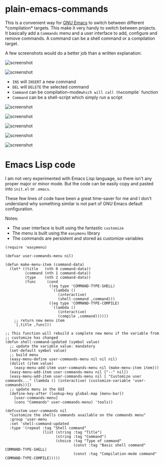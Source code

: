 # plain-emacs-commands
This is a convenient way for [GNU Emacs](https://www.gnu.org/software/emacs/) to
switch between different \*compilation\* targets. This make it very handy to
switch between projects. It basically add a `Commands` menu and a user interface
to add, configure and remove commands. A command can be a shell command or a
compilation target.

A few screenshots would do a better job than a written explanation:

![screenshot](docs/images/01-emacs-startup.png)

![screenshot](docs/images/02-empty-window.png)

- `INS` will `INSERT` a new command
- `DEL` will `DELETE` the selected command
- `Command` can be compilation-mode` which will call the `compile` function
- `Command` can be a shell-script which simply run a script

![screenshot](docs/images/03-configuration.png)

![screenshot](docs/images/04-configuration-save.png)

![screenshot](docs/images/05-menu.png)

![screenshot](docs/images/06-build.png)

![screenshot](docs/images/07-successful-build.png)

# Emacs Lisp code

I am not very experimented with Emacs Lisp language, so there isn't any proper
major or minor mode. But the code can be easily copy and pasted into `init.el`
or `.emacs`.

These few lines of code have been a great time-saver for me and I don't
understand why something similar is not part of GNU Emacs default configuration.

Notes:
- The user interface is built using the fantastic `customize`
- The menu is built using the `easymenu` library
- The commands are persistent and stored as customize variables

```
(require 'easymenu)

(defvar user-commands-menu nil)

(defun make-menu-item (command-data)
  (let* ((title   (nth 0 command-data))
         (command (nth 1 command-data))
         (type    (nth 2 command-data))
         (func     (cond
                    ((eq type 'COMMAND-TYPE-SHELL)
                     `(lambda ()
                        (interactive)
                        (shell-command ,command)))
                    ((eq type 'COMMAND-TYPE-COMPILE)
                     `(lambda ()
                        (interactive)
                        (compile ,command))))))
    ;; return new menu item
    `[,title ,func]))

;; This function will rebuild a complete new menu if the variable from
;; customize has changed
(defun shell-command-updated (symbol value)
  ;; update the variable value: mandatory
  (set-default symbol value)
  ;; build menu
  (easy-menu-define user-commands-menu nil nil nil)
  (dolist (item value)
    (easy-menu-add-item user-commands-menu nil (make-menu-item item)))
  (easy-menu-add-item user-commands-menu nil ["--" nil])
  (easy-menu-add-item user-commands-menu nil [ "Customize user commands..." (lambda () (interactive) (customize-variable 'user-commands))])
  ;; update menu in the GUI
  (define-key-after (lookup-key global-map [menu-bar])
    [user-commands-menu]
    (cons "Commands" user-commands-menu) 'tools))

(defcustom user-commands nil
  "Customize the shells commands available on the commands menu"
  :group 'user-menu
  :set 'shell-command-updated
  :type '(repeat :tag "Shell command"
                 (list (string :tag "Title")
                       (string :tag "Command")
                       (choice :tag "Type of command"
                               (const :tag "Basic shell command"      COMMAND-TYPE-SHELL)
                               (const :tag "Compilation-mode command" COMMAND-TYPE-COMPILE)))))
```

